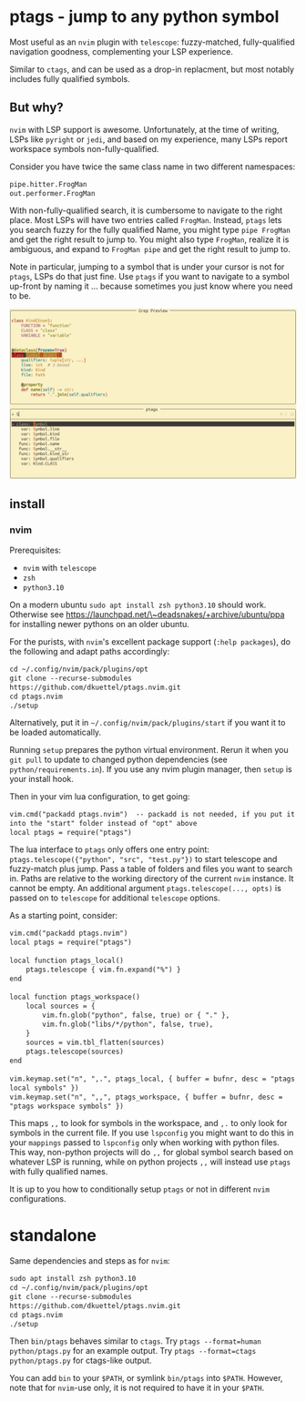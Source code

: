 ptags - jump to any python symbol
=================================

Most useful as an `nvim` plugin with `telescope`: fuzzy-matched,
fully-qualified navigation goodness, complementing your LSP experience.

Similar to `ctags`, and can be used as a drop-in replacment, but most
notably includes fully qualified symbols.

But why?
--------

`nvim` with LSP support is awesome. Unfortunately, at the time of
writing, LSPs like `pyright` or `jedi`, and based on my experience, many
LSPs report workspace symbols non-fully-qualified.

Consider you have twice the same class name in two different namespaces:

``` {.python}
pipe.hitter.FrogMan
out.performer.FrogMan
```

With non-fully-qualified search, it is cumbersome to navigate to the
right place. Most LSPs will have two entries called `FrogMan`. Instead,
`ptags` lets you search fuzzy for the fully qualified Name, you might
type `pipe FrogMan` and get the right result to jump to. You might also
type `FrogMan`, realize it is ambiguous, and expand to `FrogMan pipe`
and get the right result to jump to.

Note in particular, jumping to a symbol that is under your cursor is not
for `ptags`, LSPs do that just fine. Use `ptags` if you want to navigate
to a symbol up-front by naming it ... because sometimes you just know
where you need to be.

![ptags telescope](./ptags-telescope.png "ptags telescope")

install
-------

### nvim

Prerequisites:

-   `nvim` with `telescope`
-   `zsh`
-   `python3.10`

On a modern ubuntu `sudo apt install zsh python3.10` should work.
Otherwise see https://launchpad.net/\~deadsnakes/+archive/ubuntu/ppa for
installing newer pythons on an older ubuntu.

For the purists, with `nvim`'s excellent package support
(`:help packages`), do the following and adapt paths accordingly:

``` {.zsh}
cd ~/.config/nvim/pack/plugins/opt
git clone --recurse-submodules https://github.com/dkuettel/ptags.nvim.git
cd ptags.nvim
./setup
```

Alternatively, put it in `~/.config/nvim/pack/plugins/start` if you want
it to be loaded automatically.

Running `setup` prepares the python virtual environment. Rerun it when
you `git pull` to update to changed python dependencies (see
`python/requirements.in`). If you use any nvim plugin manager, then
`setup` is your install hook.

Then in your vim lua configuration, to get going:

``` {.lua}
vim.cmd("packadd ptags.nvim")  -- packadd is not needed, if you put it into the "start" folder instead of "opt" above
local ptags = require("ptags")
```

The lua interface to `ptags` only offers one entry point:
`ptags.telescope({"python", "src", "test.py"})` to start telescope and
fuzzy-match plus jump. Pass a table of folders and files you want to
search in. Paths are relative to the working directory of the current
`nvim` instance. It cannot be empty. An additional argument
`ptags.telescope(..., opts)` is passed on to `telescope` for additional
`telescope` options.

As a starting point, consider:

``` {.lua}
vim.cmd("packadd ptags.nvim")
local ptags = require("ptags")

local function ptags_local()
    ptags.telescope { vim.fn.expand("%") }
end

local function ptags_workspace()
    local sources = {
        vim.fn.glob("python", false, true) or { "." },
        vim.fn.glob("libs/*/python", false, true),
    }
    sources = vim.tbl_flatten(sources)
    ptags.telescope(sources)
end

vim.keymap.set("n", ",.", ptags_local, { buffer = bufnr, desc = "ptags local symbols" })
vim.keymap.set("n", ",,", ptags_workspace, { buffer = bufnr, desc = "ptags workspace symbols" })
```

This maps `,,` to look for symbols in the workspace, and `,.` to only
look for symbols in the current file. If you use `lspconfig` you might
want to do this in your `mappings` passed to `lspconfig` only when
working with python files. This way, non-python projects will do `,,`
for global symbol search based on whatever LSP is running, while on
python projects `,,` will instead use `ptags` with fully qualified
names.

It is up to you how to conditionally setup `ptags` or not in different
`nvim` configurations.

standalone
==========

Same dependencies and steps as for `nvim`:

``` {.zsh}
sudo apt install zsh python3.10
cd ~/.config/nvim/pack/plugins/opt
git clone --recurse-submodules https://github.com/dkuettel/ptags.nvim.git
cd ptags.nvim
./setup
```

Then `bin/ptags` behaves similar to `ctags`. Try
`ptags --format=human python/ptags.py` for an example output. Try
`ptags --format=ctags python/ptags.py` for ctags-like output.

You can add `bin` to your `$PATH`, or symlink `bin/ptags` into `$PATH`.
However, note that for `nvim`-use only, it is not required to have it in
your `$PATH`.
